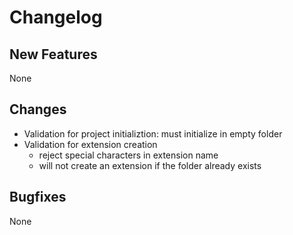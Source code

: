 # Changelog

## New Features

None

## Changes

- Validation for project initializtion: must initialize in empty folder
- Validation for extension creation
  - reject special characters in extension name
  - will not create an extension if the folder already exists

## Bugfixes

None
